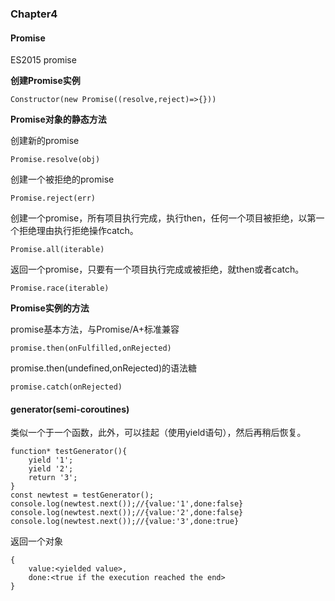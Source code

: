 ### Chapter4

#### Promise

ES2015 promise

**创建Promise实例**

	Constructor(new Promise((resolve,reject)=>{}))

**Promise对象的静态方法**

创建新的promise

	Promise.resolve(obj)

创建一个被拒绝的promise

	Promise.reject(err)

创建一个promise，所有项目执行完成，执行then，任何一个项目被拒绝，以第一个拒绝理由执行拒绝操作catch。

	Promise.all(iterable)

返回一个promise，只要有一个项目执行完成或被拒绝，就then或者catch。

	Promise.race(iterable)

**Promise实例的方法**

promise基本方法，与Promise/A+标准兼容

	promise.then(onFulfilled,onRejected)

promise.then(undefined,onRejected)的语法糖

	promise.catch(onRejected)

#### generator(semi-coroutines)

类似一个于一个函数，此外，可以挂起（使用yield语句），然后再稍后恢复。

	function* testGenerator(){
		yield '1';
		yield '2';
		return '3';
	}
	const newtest = testGenerator();
	console.log(newtest.next());//{value:'1',done:false}
	console.log(newtest.next());//{value:'2',done:false}
	console.log(newtest.next());//{value:'3',done:true}

返回一个对象

	{
		value:<yielded value>,
		done:<true if the execution reached the end>
	}

